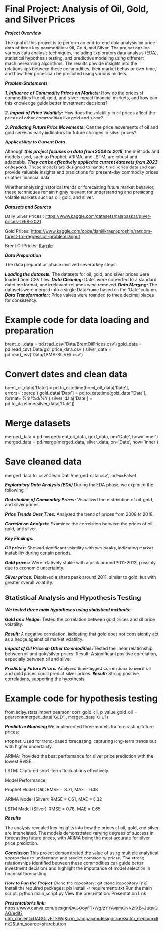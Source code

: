 # Final Project: Analysis of Oil, Gold, and Silver Prices

***Project Overview***

The goal of this project is to perform an end-to-end data analysis on price data of three key commodities: Oil, Gold, and Silver. 
The project applies various data analysis techniques, including exploratory data analysis (EDA), statistical hypothesis testing, 
and predictive modeling using different machine learning algorithms. 
The results provide insights into the relationships between these commodities, their market behavior over time, and how their prices can be predicted using various models.

***Problem Statements***

***1. Influence of Commodity Prices on Markets:***
How do the prices of commodities like oil, gold, and silver impact financial markets, and how can this knowledge guide better investment decisions?


***2. Impact of Price Volatility:***
How does the volatility in oil prices affect the prices of other commodities like gold and silver?


***3. Predicting Future Price Movements:***
Can the price movements of oil and gold serve as early indicators for future changes in silver prices?


***Applicability to Current Data***

Although ***this project focuses on data from 2008 to 2018***, the methods and models used, such as Prophet, ARIMA, and LSTM, are robust and adaptable. 
***They can be effectively applied to current datasets from 2023 or beyond.***
These models are designed to handle time series data and can provide valuable insights and predictions for present-day commodity prices or other financial data.

Whether analyzing historical trends or forecasting future market behavior, these techniques remain highly relevant for understanding and predicting volatile markets such as oil, gold, and silver.


***Datasets and Sources***

Daily Silver Prices : https://www.kaggle.com/datasets/balabaskar/silver-prices-1968-2021

Gold Prices: https://www.kaggle.com/code/daniilkrasnoproshin/random-forest-for-regression-problems/input

Brent Oil Prices: [Kaggle](https://www.kaggle.com/datasets/mabusalah/brent-oil-prices)

***Data Preparation***


The data preparation phase involved several key steps:

***Loading the datasets:*** The datasets for oil, gold, and silver prices were loaded from CSV files.
***Data Cleaning:*** Dates were converted to a standard datetime format, and irrelevant columns were removed.
***Data Merging:*** The datasets were merged into a single DataFrame based on the 'Date' column.
***Data Transformation:*** Price values were rounded to three decimal places for consistency.

# Example code for data loading and preparation
brent_oil_data = pd.read_csv('Data/BrentOilPrices.csv')
gold_data = pd.read_csv('Data/gld_price_data.csv')
silver_data = pd.read_csv('Data/LBMA-SILVER.csv')

# Convert dates and clean data
brent_oil_data['Date'] = pd.to_datetime(brent_oil_data['Date'], errors='coerce')
gold_data['Date'] = pd.to_datetime(gold_data['Date'], format='%m/%d/%Y')
silver_data['Date'] = pd.to_datetime(silver_data['Date'])

# Merge datasets
merged_data = pd.merge(brent_oil_data, gold_data, on='Date', how='inner')
merged_data = pd.merge(merged_data, silver_data, on='Date', how='inner')

# Save cleaned data
merged_data.to_csv('Clean Data/merged_data.csv', index=False)

***Exploratory Data Analysis (EDA)***
During the EDA phase, we explored the following:

***Distribution of Commodity Prices:*** Visualized the distribution of oil, gold, and silver prices.

***Price Trends Over Time:*** Analyzed the trend of prices from 2008 to 2018.

***Correlation Analysis:*** Examined the correlation between the prices of oil, gold, and silver.

***Key Findings:***

***Oil prices:*** Showed significant volatility with two peaks, indicating market instability during certain periods.

***Gold prices:*** Were relatively stable with a peak around 2011-2012, possibly due to economic uncertainty.

***Silver prices:*** Displayed a sharp peak around 2011, similar to gold, but with greater overall volatility.

## Statistical Analysis and Hypothesis Testing

***We tested three main hypotheses using statistical methods:***

***Gold as a Hedge:*** Tested the correlation between gold prices and oil price volatility. 

***Result:*** A negative correlation, indicating that gold does not consistently act as a hedge against oil market volatility.

***Impact of Oil Price on Other Commodities:*** Tested the linear relationship between oil and gold/silver prices. Result: A significant positive correlation, especially between oil and silver.

***Predicting Future Prices:*** Analyzed time-lagged correlations to see if oil and gold prices could predict silver prices. 
***Result:*** Strong positive correlations, supporting the hypothesis.


# Example code for hypothesis testing
from scipy.stats import pearsonr
corr_gold_oil, p_value_gold_oil = pearsonr(merged_data['GLD'], merged_data['OIL'])

***Predictive Modeling***
We implemented three models for forecasting future prices:

Prophet: Used for trend-based forecasting, capturing long-term trends but with higher uncertainty.

ARIMA: Provided the best performance for silver price prediction with the lowest RMSE.

LSTM: Captured short-term fluctuations effectively.

Model Performance:

Prophet Model (Oil): RMSE = 8.71, MAE = 6.38

ARIMA Model (Silver): RMSE = 0.61, MAE = 0.32

LSTM Model (Silver): RMSE = 0.78, MAE = 0.65


***Results***


The analysis revealed key insights into how the prices of oil, gold, and silver are interrelated. The models demonstrated varying degrees of success in forecasting future prices, with ARIMA being the most accurate for silver price prediction.

***Conclusion***
This project demonstrated the value of using multiple analytical approaches to understand and predict commodity prices. The strong relationships identified between these commodities can guide better investment decisions and highlight the importance of model selection in financial forecasting.

***How to Run the Project***
Clone the repository: git clone [repository link]
Install the required packages: pip install -r requirements.txt
Run the main script: python main_script.py
View the presentation: Presentation Link


***Presentation's link:*** https://www.canva.com/design/DAGOoyFTkWg/zYYAvpmCNK2fXB42uqvQAQ/edit?utm_content=DAGOoyFTkWg&utm_campaign=designshare&utm_medium=link2&utm_source=sharebutton
